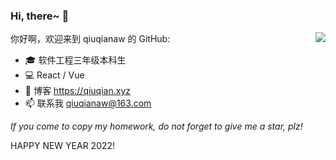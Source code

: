 ### Hi, there~ 👋

<img align="right" src="https://github-readme-stats.vercel.app/api?username=qiuqianaw&count_private=true&show_icons=true&icon_color=CE1D2D&text_color=718096&bg_color=ffffff&hide_title=true" />

你好啊，欢迎来到 qiuqianaw 的 GitHub:

- 🎓 软件工程三年级本科生
- 💻 React / Vue
- 🎄 博客 https://qiuqian.xyz
- 📫 联系我 qiuqianaw@163.com

*If you come to copy my homework, do not forget to give me a star, plz!*

HAPPY NEW YEAR 2022!
